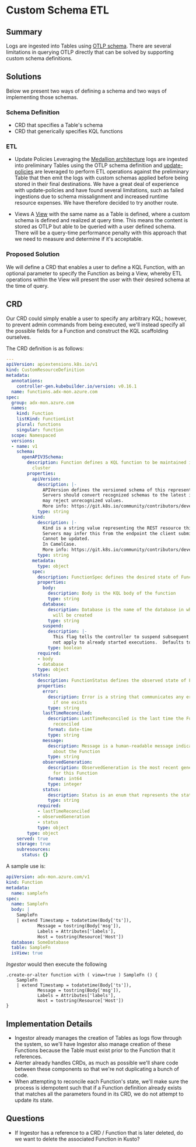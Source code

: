 # Custom Schema ETL

## Summary

Logs are ingested into Tables using [OTLP schema](https://opentelemetry.io/docs/specs/otel/logs/data-model/#log-and-event-record-definition). There are several limitations in querying OTLP directly that can be solved by supporting custom schema definitions.

## Solutions

Below we present two ways of defining a schema and two ways of implementing those schemas.

### Schema Definition

- CRD that specifies a Table's schema
- CRD that generically specifies KQL functions

### ETL

- Update Policies
Leveraging the [Medallion architecture](https://learn.microsoft.com/en-us/azure/databricks/lakehouse/medallion) logs are ingested into preliminary Tables using the OTLP schema definition and [update-policies](https://learn.microsoft.com/en-us/azure/data-explorer/open-telemetry-connector?tabs=command-line) are leveraged to perform ETL operations against the preliminary Table that then emit the logs with custom schemas applied before being stored in their final destinations. We have a great deal of experience with update-policies and have found several limitations, such as failed ingestions due to schema missalignment and increased runtime resource expenses. We have therefore decided to try another route.

- Views
A [View](https://learn.microsoft.com/en-us/kusto/query/schema-entities/views?view=microsoft-fabric) with the same name as a Table is defined, where a custom schema is defined and realized at query time. This means the content is stored as OTLP but able to be queried with a user defined schema. There will be a query-time performance penalty with this approach that we need to measure and determine if it's acceptable. 

### Proposed Solution

We will define a CRD that enables a user to define a KQL Function, with an optional parameter to specify the Function as being a View, whereby ETL operations within the View will present the user with their desired schema at the time of query.

## CRD

Our CRD could simply enable a user to specify any arbitrary KQL; however, to prevent admin commands from being executed, we'll instead specify all the possible fields for a Function and construct the KQL scaffolding ourselves.

The CRD definition is as follows:

```yaml
---
apiVersion: apiextensions.k8s.io/v1
kind: CustomResourceDefinition
metadata:
  annotations:
    controller-gen.kubebuilder.io/version: v0.16.1
  name: functions.adx-mon.azure.com
spec:
  group: adx-mon.azure.com
  names:
    kind: Function
    listKind: FunctionList
    plural: functions
    singular: function
  scope: Namespaced
  versions:
  - name: v1
    schema:
      openAPIV3Schema:
        description: Function defines a KQL function to be maintained in the Kusto
          cluster
        properties:
          apiVersion:
            description: |-
              APIVersion defines the versioned schema of this representation of an object.
              Servers should convert recognized schemas to the latest internal value, and
              may reject unrecognized values.
              More info: https://git.k8s.io/community/contributors/devel/sig-architecture/api-conventions.md#resources
            type: string
          kind:
            description: |-
              Kind is a string value representing the REST resource this object represents.
              Servers may infer this from the endpoint the client submits requests to.
              Cannot be updated.
              In CamelCase.
              More info: https://git.k8s.io/community/contributors/devel/sig-architecture/api-conventions.md#types-kinds
            type: string
          metadata:
            type: object
          spec:
            description: FunctionSpec defines the desired state of Function
            properties:
              body:
                description: Body is the KQL body of the function
                type: string
              database:
                description: Database is the name of the database in which the function
                  will be created
                type: string
              suspend:
                description: |-
                  This flag tells the controller to suspend subsequent executions, it does
                  not apply to already started executions.  Defaults to false.
                type: boolean
            required:
            - body
            - database
            type: object
          status:
            description: FunctionStatus defines the observed state of Function
            properties:
              error:
                description: Error is a string that communicates any error message
                  if one exists
                type: string
              lastTimeReconciled:
                description: LastTimeReconciled is the last time the Function was
                  reconciled
                format: date-time
                type: string
              message:
                description: Message is a human-readable message indicating details
                  about the Function
                type: string
              observedGeneration:
                description: ObservedGeneration is the most recent generation observed
                  for this Function
                format: int64
                type: integer
              status:
                description: Status is an enum that represents the status of the Function
                type: string
            required:
            - lastTimeReconciled
            - observedGeneration
            - status
            type: object
        type: object
    served: true
    storage: true
    subresources:
      status: {}
```

A sample use is:

```yaml
apiVersion: adx-mon.azure.com/v1
kind: Function
metadata:
  name: samplefn
spec:
  name: SampleFn
  body: |
    SampleFn
    | extend Timestamp = todatetime(Body['ts']),
            Message = tostring(Body['msg']),
            Labels = Attributes['labels'],
            Host = tostring(Resource['Host'])
  database: SomeDatabase
  table: SampleFn
  isView: true
```

_Ingestor_ would then execute the following 

```kql
.create-or-alter function with ( view=true ) SampleFn () {
    SampleFn
    | extend Timestamp = todatetime(Body['ts']),
            Message = tostring(Body['msg']),
            Labels = Attributes['labels'],
            Host = tostring(Resource['Host'])
}
```

## Implementation Details

- Ingestor already manages the creation of Tables as logs flow through the system, so we'll have Ingestor also manage creation of these Functions because the Table must exist prior to the Function that it references.
- Alerter already handles CRDs, as much as possible we'll share code between these components so that we're not duplicating a bunch of code.
- When attempting to reconcile each Function's state, we'll make sure the process is idempotent such that if a Function definition already exists that matches all the parameters found in its CRD, we do not attempt to update its state.

## Questions
- If Ingestor has a reference to a CRD / Function that is later deleted, do we want to delete the associated Function in Kusto? 